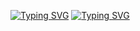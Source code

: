 [![Typing SVG](https://readme-typing-svg.demolab.com?font=Fira+Code&size=24&pause=1000&color=03F7DD&center=true&vCenter=true&multiline=true&width=435&lines=I+am+a)](https://git.io/typing-svg)
[![Typing SVG](https://readme-typing-svg.demolab.com?font=Fira+Code&size=24&pause=1000&color=03F7DD&center=true&vCenter=true&width=435&lines=Software+Developer;MERN+Stack+Developer)](https://git.io/typing-svg)

